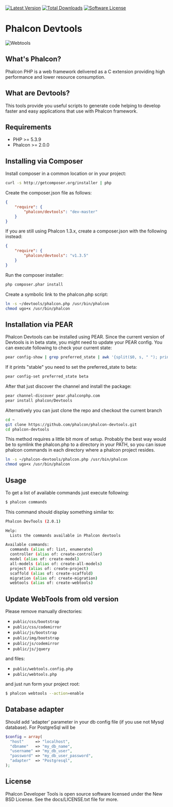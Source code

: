[![Latest Version](https://img.shields.io/packagist/v/phalcon/devtools.svg?style=flat-square)](https://github.com/phalcon/incubator/devtools)
[![Total Downloads](https://img.shields.io/packagist/dt/phalcon/devtools.svg?style=flat-square)](https://packagist.org/packages/phalcon/devtools)
[![Software License](https://img.shields.io/badge/license-BSD--3-brightgreen.svg?style=flat-square)](https://github.com/phalcon/phalcon-devtools/blob/master/docs/LICENSE.txt)

# Phalcon Devtools

![Webtools](http://static.phalconphp.com/img/webtools.png)

## What's Phalcon?

Phalcon PHP is a web framework delivered as a C extension providing high performance and lower resource consumption.

## What are Devtools?

This tools provide you useful scripts to generate code helping to develop faster and easy applications that use
with Phalcon framework.

## Requirements

* PHP >= 5.3.9
* Phalcon >= 2.0.0

## Installing via Composer

Install composer in a common location or in your project:

```bash
curl -s http://getcomposer.org/installer | php
```

Create the composer.json file as follows:

```json
{
    "require": {
        "phalcon/devtools": "dev-master"
    }
}
```

If you are still using Phalcon 1.3.x, create a composer.json with the following instead:

```json
{
    "require": {
        "phalcon/devtools": "v1.3.5"
    }
}
```

Run the composer installer:

```bash
php composer.phar install
```

Create a symbolic link to the phalcon.php script:

```bash
ln -s ~/devtools/phalcon.php /usr/bin/phalcon
chmod ugo+x /usr/bin/phalcon
```

## Installation via PEAR

Phalcon Devtools can be installed using PEAR. Since the current version of Devtools
is in beta state, you might need to update your PEAR config. You can execute following to check
your current state:

```bash
pear config-show | grep preferred_state | awk '{split($0, s, " "); print s[5]}'
```

If it prints "stable" you need to set the preferred_state to beta:

```bash
pear config-set preferred_state beta
```

After that just discover the channel and install the package:

```bash
pear channel-discover pear.phalconphp.com
pear install phalcon/Devtools
```

Alternatively you can just clone the repo and checkout the current branch

```bash
cd ~
git clone https://github.com/phalcon/phalcon-devtools.git
cd phalcon-devtools
```

This method requires a little bit more of setup. Probably the best way would be to symlink
the phalcon.php to a directory in your PATH, so you can issue phalcon commands in each directory
where a phalcon project resides.

```bash
ln -s ~/phalcon-devtools/phalcon.php /usr/bin/phalcon
chmod ugo+x /usr/bin/phalcon
```

## Usage

To get a list of available commands just execute following:

```bash
$ phalcon commands
```

This command should display something similar to:

```bash
Phalcon DevTools (2.0.1)

Help:
  Lists the commands available in Phalcon devtools

Available commands:
  commands (alias of: list, enumerate)
  controller (alias of: create-controller)
  model (alias of: create-model)
  all-models (alias of: create-all-models)
  project (alias of: create-project)
  scaffold (alias of: create-scaffold)
  migration (alias of: create-migration)
  webtools (alias of: create-webtools)
```

## Update WebTools from old version

Please remove manually directories:

* `public/css/bootstrap`
* `public/css/codemirror`
* `public/js/bootstrap`
* `public/img/bootstrap`
* `public/js/codemirror`
* `public/js/jquery`

and files:

* `public/webtools.config.php`
* `public/webtools.php`

and just run form your project root:

```bash
$ phalcon webtools --action=enable
```

## Database adapter

Should add 'adapter' parameter in your db config file (if you use not Mysql database). For PostgreSql will be

```php
$config = array(
  "host"     => "localhost",
  "dbname"   => "my_db_name",
  "username" => "my_db_user",
  "password" => "my_db_user_password",
  "adapter"  => "Postgresql",
);
```

## License

Phalcon Developer Tools is open source software licensed under the New BSD License. See the docs/LICENSE.txt file for more.

